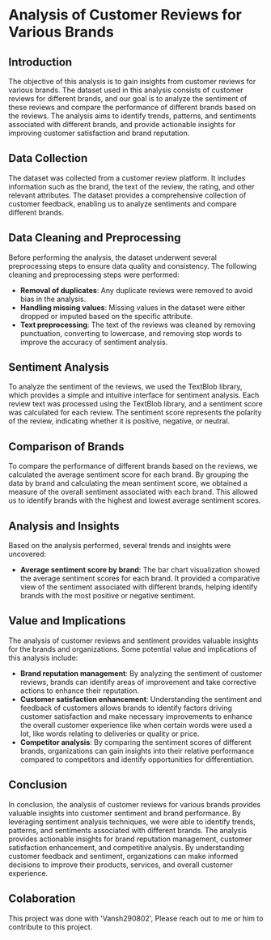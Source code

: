 # Analysis of Customer Reviews for Various Brands

## Introduction
The objective of this analysis is to gain insights from customer reviews for various brands. The dataset used in this analysis consists of customer reviews for different brands, and our goal is to analyze the sentiment of these reviews and compare the performance of different brands based on the reviews. The analysis aims to identify trends, patterns, and sentiments associated with different brands, and provide actionable insights for improving customer satisfaction and brand reputation.

## Data Collection
The dataset was collected from a customer review platform. It includes information such as the brand, the text of the review, the rating, and other relevant attributes. The dataset provides a comprehensive collection of customer feedback, enabling us to analyze sentiments and compare different brands.

## Data Cleaning and Preprocessing
Before performing the analysis, the dataset underwent several preprocessing steps to ensure data quality and consistency. The following cleaning and preprocessing steps were performed:

- **Removal of duplicates**: Any duplicate reviews were removed to avoid bias in the analysis.
- **Handling missing values**: Missing values in the dataset were either dropped or imputed based on the specific attribute.
- **Text preprocessing**: The text of the reviews was cleaned by removing punctuation, converting to lowercase, and removing stop words to improve the accuracy of sentiment analysis.

## Sentiment Analysis
To analyze the sentiment of the reviews, we used the TextBlob library, which provides a simple and intuitive interface for sentiment analysis. Each review text was processed using the TextBlob library, and a sentiment score was calculated for each review. The sentiment score represents the polarity of the review, indicating whether it is positive, negative, or neutral.

## Comparison of Brands
To compare the performance of different brands based on the reviews, we calculated the average sentiment score for each brand. By grouping the data by brand and calculating the mean sentiment score, we obtained a measure of the overall sentiment associated with each brand. This allowed us to identify brands with the highest and lowest average sentiment scores.

## Analysis and Insights
Based on the analysis performed, several trends and insights were uncovered:

- **Average sentiment score by brand**: The bar chart visualization showed the average sentiment scores for each brand. It provided a comparative view of the sentiment associated with different brands, helping identify brands with the most positive or negative sentiment.

## Value and Implications
The analysis of customer reviews and sentiment provides valuable insights for the brands and organizations. Some potential value and implications of this analysis include:

- **Brand reputation management**: By analyzing the sentiment of customer reviews, brands can identify areas of improvement and take corrective actions to enhance their reputation.
- **Customer satisfaction enhancement**: Understanding the sentiment and feedback of customers allows brands to identify factors driving customer satisfaction and make necessary improvements to enhance the overall customer experience like when certain words were used a lot, like words relating to deliveries or quality or price.
- **Competitor analysis**: By comparing the sentiment scores of different brands, organizations can gain insights into their relative performance compared to competitors and identify opportunities for differentiation.

## Conclusion
In conclusion, the analysis of customer reviews for various brands provides valuable insights into customer sentiment and brand performance. By leveraging sentiment analysis techniques, we were able to identify trends, patterns, and sentiments associated with different brands. The analysis provides actionable insights for brand reputation management, customer satisfaction enhancement, and competitive analysis. By understanding customer feedback and sentiment, organizations can make informed decisions to improve their products, services, and overall customer experience.

## Colaboration
This project was done with 'Vansh290802',
Please reach out to me or him to contribute to this project. 
